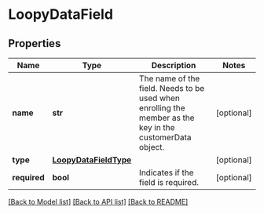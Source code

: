 # LoopyDataField

## Properties
Name | Type | Description | Notes
------------ | ------------- | ------------- | -------------
**name** | **str** | The name of the field. Needs to be used when enrolling the member as the key in the customerData object. | [optional] 
**type** | [**LoopyDataFieldType**](LoopyDataFieldType.md) |  | [optional] 
**required** | **bool** | Indicates if the field is required. | [optional] 

[[Back to Model list]](../README.md#documentation-for-models) [[Back to API list]](../README.md#documentation-for-api-endpoints) [[Back to README]](../README.md)



